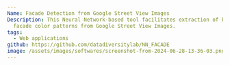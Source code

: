 ```yaml
---
Name: Facade Detection from Google Street View Images
Description: This Neural Network-based tool facilitates extraction of building
  facade color patterns from Google Street View Images.
tags:
  - Web applications
github: https://github.com/datadiversitylab/NN_FACADE
image: /assets/images/softwares/screenshot-from-2024-06-28-13-36-03.png
---
```

